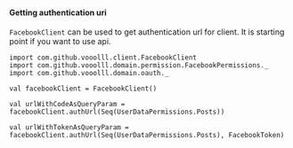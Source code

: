 #### Getting authentication uri

`FacebookClient` can be used to get authentication url for client. It is starting point if you want to use api.

```tut:silent
import com.github.vooolll.client.FacebookClient
import com.github.vooolll.domain.permission.FacebookPermissions._
import com.github.vooolll.domain.oauth._
```

```tut:book
val facebookClient = FacebookClient()

val urlWithCodeAsQueryParam = facebookClient.authUrl(Seq(UserDataPermissions.Posts))

val urlWithTokenAsQueryParam = facebookClient.authUrl(Seq(UserDataPermissions.Posts), FacebookToken)
```
